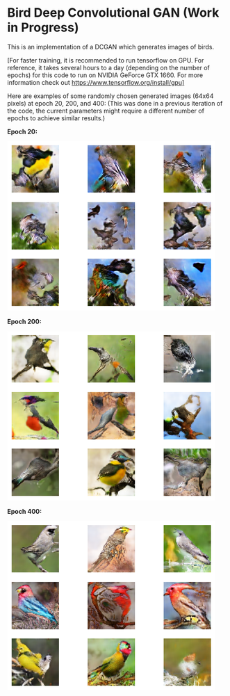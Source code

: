 # Bird Deep Convolutional GAN (Work in Progress)

This is an implementation of a DCGAN which generates images of birds.

[For faster training, it is recommended to run tensorflow on GPU. For reference, it takes several hours to a day (depending on the number of epochs) for this code to run on NVIDIA GeForce GTX 1660. For more information check out https://www.tensorflow.org/install/gpu]

Here are examples of some randomly chosen generated images (64x64 pixels) at epoch 20, 200, and 400:
(This was done in a previous iteration of the code, the current parameters might require a different number of epochs to achieve similar results.)

**Epoch 20:**

![example](generated_images_epoch_20.png)

**Epoch 200:**

![example](generated_images_epoch_200.png)

**Epoch 400:**

![example](generated_images_epoch_400.png)
